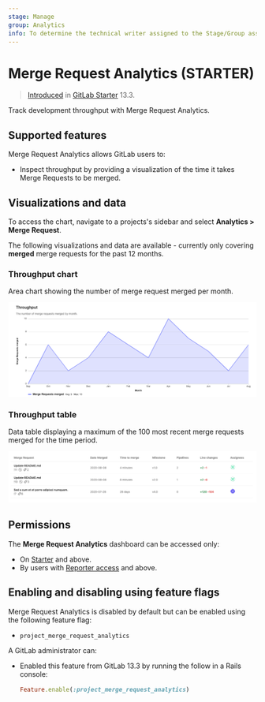 ```yaml
---
stage: Manage
group: Analytics
info: To determine the technical writer assigned to the Stage/Group associated with this page, see https://about.gitlab.com/handbook/engineering/ux/technical-writing/#designated-technical-writers
---
```


# Merge Request Analytics **(STARTER)**

> [Introduced](https://gitlab.com/gitlab-org/gitlab/-/issues/229045) in [GitLab Starter](https://about.gitlab.com/pricing/) 13.3.

Track development throughput with Merge Request Analytics.

## Supported features

Merge Request Analytics allows GitLab users to:

- Inspect throughput by providing a visualization of the time it takes Merge Requests to be merged.

## Visualizations and data

To access the chart, navigate to a projects's sidebar and select **Analytics > Merge Request**.

The following visualizations and data are available - currently only covering **merged** merge requests for the past 12 months.

### Throughput chart

Area chart showing the number of merge request merged per month.

![Throughput chart](img/mr_throughput_chart_v13_3.png)

### Throughput table

Data table displaying a maximum of the 100 most recent merge requests merged for the time period.

![Throughput table](img/mr_throughput_table_v13_3.png)

## Permissions

The **Merge Request Analytics** dashboard can be accessed only:

- On [Starter](https://about.gitlab.com/pricing/) and above.
- By users with [Reporter access](../permissions.md) and above.

## Enabling and disabling using feature flags

Merge Request Analytics is disabled by default but can be enabled using the following feature flag:

- `project_merge_request_analytics`

A GitLab administrator can:

- Enabled this feature from GitLab 13.3 by running the follow in a Rails console:

  ```ruby
  Feature.enable(:project_merge_request_analytics)
  ```
